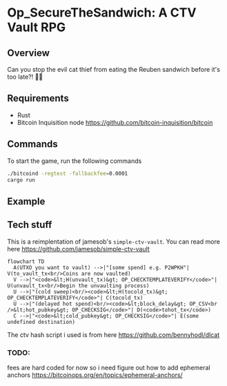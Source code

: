 # Op_SecureTheSandwich: A CTV Vault RPG

## Overview

Can you stop the evil cat thief from eating the Reuben sandwich before it's too late?! 🥪🐱

## Requirements

- Rust
- Bitcoin Inquisition node https://github.com/bitcoin-inquisition/bitcoin

## Commands

To start the game, run the following commands

```bash
./bitcoind -regtest -fallbackfee=0.0001
cargo run
```

## Example



## Tech stuff

This is a reimplentation of jamesob's `simple-ctv-vault`. You can read more here https://github.com/jamesob/simple-ctv-vault


```mermaid
flowchart TD
  A(UTXO you want to vault) -->|"[some spend] e.g. P2WPKH"| V(to_vault_tx<br/>Coins are now vaulted)
  V -->|"<code>&lt;H(unvault_tx)&gt; OP_CHECKTEMPLATEVERIFY</code>"| U(unvault_tx<br/>Begin the unvaulting process)
  U -->|"(cold sweep)<br/><code>&lt;H(tocold_tx)&gt; OP_CHECKTEMPLATEVERIFY</code>"| C(tocold_tx)
  U -->|"(delayed hot spend)<br/><code>&lt;block_delay&gt; OP_CSV<br />&lt;hot_pubkey&gt; OP_CHECKSIG</code>"| D(<code>tohot_tx</code>)
  C -->|"<code>&lt;cold_pubkey&gt; OP_CHECKSIG</code>"| E(some undefined destination)
```


The ctv hash script i used is from here https://github.com/bennyhodl/dlcat


### TODO:

fees are hard coded for now so i need figure out how to add ephemeral anchors https://bitcoinops.org/en/topics/ephemeral-anchors/
